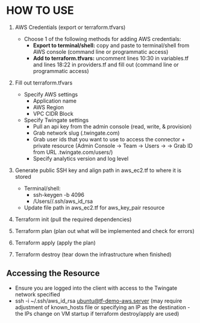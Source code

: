 # HOW TO USE

1. AWS Credentials (export or terraform.tfvars)
    - Choose 1 of the following methods for adding AWS credentials:
        - **Export to terminal/shell:** copy and paste to terminal/shell from AWS console (command line or programmatic access)
        - **Add to terraform.tfvars:** uncomment lines 10:30 in variables.tf and lines 18:22 in providers.tf and fill out (command line or programmatic access)


2. Fill out terraform.tfvars
    - Specify AWS settings
        - Application name
        - AWS Region
        - VPC CIDR Block
    - Specify Twingate settings
        - Pull an api key from the admin console (read, write, & provision)
        - Grab network slug (<slug>.twingate.com)
        - Grab user ids that you want to use to access the connector + private resource (Admin Console -> Team -> Users -> <USER> -> Grab ID from URL <slug>.twingate.com/users/<userID>)
        - Specify analytics version and log level


3. Generate public SSH key and align path in aws_ec2.tf to where it is stored
    - Terminal/shell:
        - ssh-keygen -b 4096
        - /Users/<User>/.ssh/aws_id_rsa
    - Update file path in aws_ec2.tf for aws_key_pair resource

4. Terraform init       (pull the required dependencies)
5. Terraform plan       (plan out what will be implemented and check for errors)
6. Terraform apply      (apply the plan)
7. Terraform destroy    (tear down the infrastructure when finished)

## Accessing the Resource
* Ensure you are logged into the client with access to the Twingate network specified
* ssh -i ~/.ssh/aws_id_rsa ubuntu@tf-demo-aws.server (may require adjustment of known_hosts file or specifying an IP as the destination - the IPs change on VM startup if terraform destroy/apply are used)
